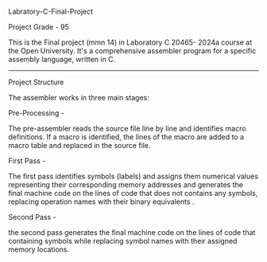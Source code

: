 Labratory-C-Final-Project

Project Grade - 95

This is the Final project (mmn 14) in Laboratory C 20465- 2024a course at the Open University.
It's a comprehensive assembler program for a specific assembly language, written in C.

---------------------------------------------------------------------------------------------------------------------------------------

Project Structure

The assembler works in three main stages:


Pre-Processing - 

The pre-assembler reads the source file line by line and identifies macro definitions. If a macro is identified, the lines of the macro are added to a macro table and replaced in the source file.

First Pass - 

The first pass identifies symbols (labels) and assigns them numerical values representing their corresponding memory addresses 
and generates the final machine code on the lines of code that does not contains any symbols, replacing operation names with their binary equivalents .

Second Pass - 

the second pass 
generates the final machine code on the lines of code that containing symbols while replacing symbol names with their assigned memory locations.

